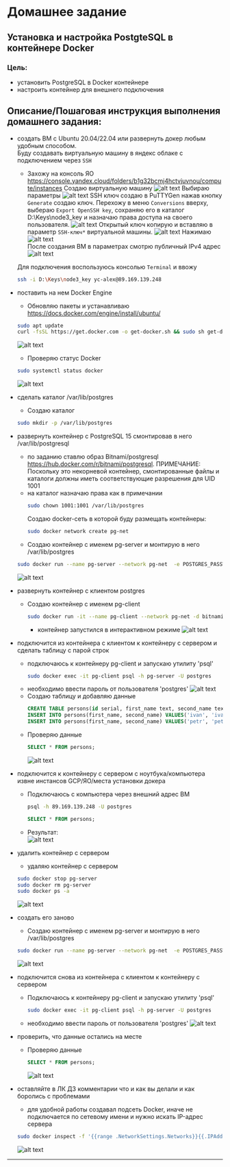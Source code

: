 # Домашнее задание
## Установка и настройка PostgteSQL в контейнере Docker

### Цель:
- установить PostgreSQL в Docker контейнере
- настроить контейнер для внешнего подключения

## Описание/Пошаговая инструкция выполнения домашнего задания:
- создать ВМ с Ubuntu 20.04/22.04 или развернуть докер любым удобным способом.\
    Буду создавать виртуальную машину в яндекс облаке с подключением через `SSH`
    - Захожу на консоль ЯО https://console.yandex.cloud/folders/b1g32bcmj4hctvjuvnou/compute/instances
    Создаю виртуальную машину ![alt text](image.png)
    Выбираю параметры ![alt text](image-1.png)
    SSH ключ создаю в  PuTTYGen нажав кнопку `Generate` создаю ключ. Перехожу в меню `Conversions` вверху, выбераю `Export OpenSSH key`, сохраняю его в каталог D:\Keys\node3_key и назначаю права доступа на своего пользователя. ![alt text](image-4.png)  Открытый ключ копирую и вставляю в параметр `SSH-ключ*` виртуальной машины.
    ![alt text](image-3.png)
    Нажимаю ![alt text](image-2.png) \
    После создания ВМ в параметрах смотрю публичный IPv4 адрес ![alt text](image-5.png)

    Для подключения воспользуюсь консолью  `Terminal` и ввожу 
    ```bash
    ssh -i D:\Keys\node3_key yc-alex@89.169.139.248
    ```
- поставить на нем Docker Engine
    * Обновляю пакеты и устанавливаю https://docs.docker.com/engine/install/ubuntu/
    ```bash
    sudo apt update
    curl -fsSL https://get.docker.com -o get-docker.sh && sudo sh get-docker.sh && rm get-docker.sh && sudo usermod -aG docker $USER && newgrp docker
    ```
    ![alt text](image-6.png)
    * Проверяю статус Docker
    ```bash
    sudo systemctl status docker
    ```
   ![alt text](image-7.png)
- сделать каталог /var/lib/postgres
    * Создаю каталог 
    ```bash
    sudo mkdir -p /var/lib/postgres
    ```
- развернуть контейнер с PostgreSQL 15 смонтировав в него /var/lib/postgresql
    * по заданию ставлю образ Bitnami/postgresql  https://hub.docker.com/r/bitnami/postgresql. ПРИМЕЧАНИЕ: Поскольку это некорневой контейнер, смонтированные файлы и каталоги должны иметь соответствующие разрешения для UID 1001
    * на каталог назначаю права как в примечании
        ```bash
        sudo chown 1001:1001 /var/lib/postgres
        ```
        Создаю docker-сеть в которой буду размещать контейнеры: 
        ```bash
        sudo docker network create pg-net
        ```
   * Создаю контейнер с именем pg-server и монтирую в него /var/lib/postgres
    ```bash
    sudo docker run --name pg-server --network pg-net  -e POSTGRES_PASSWORD=postgres -d -p 5432:5432 -v /var/lib/postgres:/bitnami/postgresql bitnami/postgresql:15
    ```
    ![alt text](image-8.png)
- развернуть контейнер с клиентом postgres
    * Создаю контейнер с именем pg-client
        ```bash
        sudo docker run -it --name pg-client --network pg-net -d bitnami/postgresql:15 psql -h pg-server -U postgres
        ```
        * контейнер запустился в интерактивном режиме 
        ![alt text](image-9.png)
- подключится из контейнера с клиентом к контейнеру с сервером и сделать таблицу с парой строк
    * подключаюсь к контейнеру pg-client и запускаю утилиту 'psql'
        ```bash
        sudo docker exec -it pg-client psql -h pg-server -U postgres
        ```
    * необходимо ввести пароль от пользователя 'postgres'
    ![alt text](image-10.png)
    * Создаю таблицу и добавляю данные
        ```SQL
        CREATE TABLE persons(id serial, first_name text, second_name text);
        INSERT INTO persons(first_name, second_name) VALUES('ivan', 'ivanov');
        INSERT INTO persons(first_name, second_name) VALUES('petr', 'petrov');
        ```
    * Проверяю данные
        ```SQL
        SELECT * FROM persons;
        ```
        ![alt text](image-11.png)

- подключится к контейнеру с сервером с ноутбука/компьютера извне инстансов GCP/ЯО/места установки докера
    * Подключаюсь с компьютера через внешний адрес ВМ 
        ```bash
        psql -h 89.169.139.248 -U postgres
        ```
        ```SQL
        SELECT * FROM persons;
        ```
    * Результат:\
      ![alt text](image-12.png)
- удалить контейнер с сервером
    * удаляю контейнер с сервером
    ```bash
    sudo docker stop pg-server
    sudo docker rm pg-server
    sudo docker ps -a
    ```
    ![alt text](image-13.png)
- создать его заново
    * Создаю контейнер с именем pg-server и монтирую в него /var/lib/postgres
    ```bash
    sudo docker run --name pg-server --network pg-net  -e POSTGRES_PASSWORD=postgres -d -p 5432:5432 -v /var/lib/postgres:/bitnami/postgresql bitnami/postgresql:15
    ```
    ![alt text](image-14.png)
- подключится снова из контейнера с клиентом к контейнеру с сервером
    * Подключаюсь к контейнеру pg-client и запускаю утилиту 'psql'
        ```bash
        sudo docker exec -it pg-client psql -h pg-server -U postgres
        ```
    * необходимо ввести пароль от пользователя 'postgres'
    ![alt text](image-16.png)
- проверить, что данные остались на месте
    * Проверяю данные
        ```SQL
        SELECT * FROM persons;
        ```
        ![alt text](image-15.png)
- оставляйте в ЛК ДЗ комментарии что и как вы делали и как боролись с проблемами
    * для удобной работы создавал подсеть Docker, иначе не подключается по сетевому имени и нужно искать IP-адрес сервера
    ```bash
    sudo docker inspect -f '{{range .NetworkSettings.Networks}}{{.IPAddress}}{{end}}' pg-server
    ```
    ![alt text](image-17.png)




-------------------------------------------------------------------------------------------------------------
